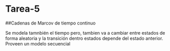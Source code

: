 # Tarea-5

##Cadenas de Marcov de tiempo continuo

Se modela tamnbién el tiempo pero, tambien va a cambiar entre estados de forma aleatoria y la transición dentro estados depende del estado anterior. Proveen un modelo secuencial 



